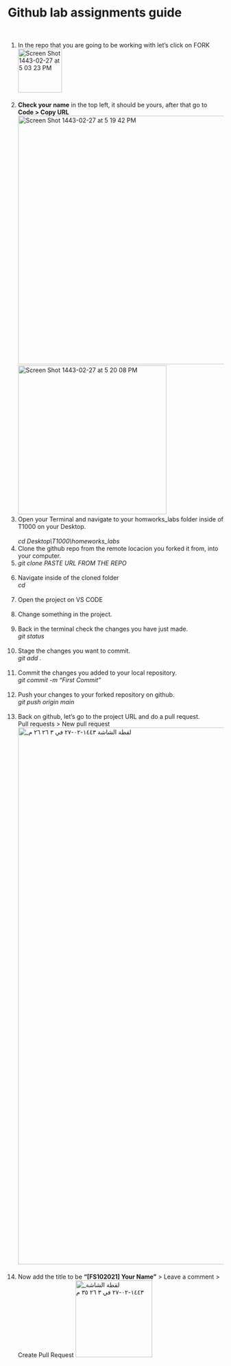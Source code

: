 <h1>
Github lab assignments guide
</h1>
<br>
<ol>
  <li>In the repo that you are going to be working with let’s click on FORK
    <br>
<img width="102" alt="Screen Shot 1443-02-27 at 5 03 23 PM" src="https://user-images.githubusercontent.com/63668672/135865423-d1f70715-f2e8-415f-9afb-8752049492f0.png"></li>

<br>
<li><strong>Check your name</strong> in the top left, it should be yours, after that go to <strong>Code > Copy URL</strong>
  <br>
<img width="578" alt="Screen Shot 1443-02-27 at 5 19 42 PM" src="https://user-images.githubusercontent.com/63668672/135868068-c1f5af71-33e0-4be9-a209-857a2ff9e3fa.png">

<br>
<img width="346" alt="Screen Shot 1443-02-27 at 5 20 08 PM" src="https://user-images.githubusercontent.com/63668672/135868137-3dedaa4f-3cbd-453d-a02d-31877fc749a3.png"></li>
  
<li>Open your Terminal and navigate to your homworks_labs folder inside of T1000 on your Desktop.
</li>

  <br>
<em>cd Desktop\T1000\homeworks_labs</em>
<br>
  
<li>Clone the github repo from the remote locacion you forked it from, into your computer.<li/>
<em>git clone PASTE URL FROM THE REPO</em>
<br>
<br>
<li>Navigate inside of the cloned folder
<br>
<em>cd</em> <strong><name of cloned folder></strong></li>
<br>
<li>Open the project on VS CODE</li>

  <br>
<li>Change something in the project.</li>

  <br>
<li>Back in the terminal check the changes you have just made.
<br>
  <em>git status</em></li>
<br>
  <li>Stage the changes you want to commit.
<br>
  <em>git add .</em></li>
<br>
  <li>Commit the changes you added to your local repository.
<br>
  <em>git commit -m “First Commit”</em></li>
<br>
  <li>Push your changes to your forked repository on github.
<br>
  <em>git push origin main</em></li>
<br>
  <li>Back on github, let’s go to the project URL and do a pull request.
<br>
  Pull requests > New pull request
<img width="1249" alt="_لقطة الشاشة ١٤٤٣-٠٢-٢٧ في ٣ ٢٦ ٢٦ م" src="https://user-images.githubusercontent.com/63668672/135867623-43aa65f9-6c5a-41d6-b463-4b1f6fdfae61.png">
</li>
<br>
<li>Now add the title to be <strong>“[FS102021]  Your Name”</strong> > Leave a comment > Create Pull Request
<img width="179" alt="_لقطة الشاشة ١٤٤٣-٠٢-٢٧ في ٣ ٢٦ ٣٥ م" src="https://user-images.githubusercontent.com/63668672/135867567-95e9c124-516b-492b-a45e-1ba573a9bdef.png"></li>

</ol>
